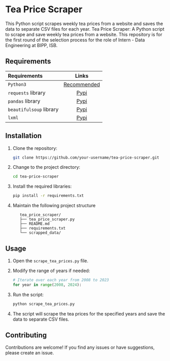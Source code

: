 
# Tea Price Scraper

This Python script scrapes weekly tea prices from a website and saves the data to separate CSV files for each year. Tea Price Scraper: A Python script to scrape and save weekly tea prices from a website. This repository is for the first round of the selection process for the role of Intern - Data Engineering at BIPP, ISB.

## Requirements
|Requirements|Links|
|:--|:--:|
|```Python3``` |[Recommended](https://www.python.org/ftp/python/3.9.8/python-3.9.8-amd64.exe)|
|```requests``` library |[Pypi](https://pypi.org/project/requests/)|
|```pandas``` library |[Pypi](https://pypi.org/project/pandas/)|
|```beautifulsoup``` library |[Pypi](https://pypi.org/project/beautifulsoup4/)|
|```lxml``` |[Pypi](https://pypi.org/project/lxml/)|

## Installation

1. Clone the repository:

   ```bash
   git clone https://github.com/your-username/tea-price-scraper.git
   ```

2. Change to the project directory:

   ```bash
   cd tea-price-scraper
   ```

3. Install the required libraries:

   ```bash
   pip install -r requirements.txt
   ```

4. Maintain the following project structure
   ```plaintext
      tea_price_scraper/
      ├── tea_price_scraper.py
      ├── README.md
      ├── requirements.txt
      └── scrapped_data/
      ```

## Usage

1. Open the `scrape_tea_prices.py` file.

2. Modify the range of years if needed:

   ```python
   # Iterate over each year from 2008 to 2023
   for year in range(2008, 2024):
   ```

3. Run the script:

   ```bash
   python scrape_tea_prices.py
   ```

4. The script will scrape the tea prices for the specified years and save the data to separate CSV files.

## Contributing

Contributions are welcome! If you find any issues or have suggestions, please create an issue.
